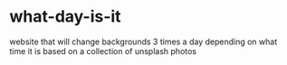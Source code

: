 # what-day-is-it
website that will change backgrounds 3 times a day depending on what time it is based on a collection of unsplash photos
